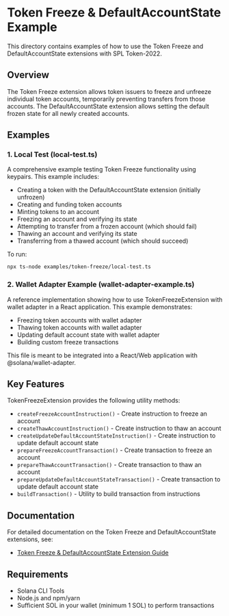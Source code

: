 # Token Freeze & DefaultAccountState Example

This directory contains examples of how to use the Token Freeze and DefaultAccountState extensions with SPL Token-2022.

## Overview

The Token Freeze extension allows token issuers to freeze and unfreeze individual token accounts, temporarily preventing transfers from those accounts. The DefaultAccountState extension allows setting the default frozen state for all newly created accounts.

## Examples

### 1. Local Test (local-test.ts)

A comprehensive example testing Token Freeze functionality using keypairs. This example includes:

- Creating a token with the DefaultAccountState extension (initially unfrozen)
- Creating and funding token accounts
- Minting tokens to an account
- Freezing an account and verifying its state
- Attempting to transfer from a frozen account (which should fail)
- Thawing an account and verifying its state
- Transferring from a thawed account (which should succeed)

To run:
```bash
npx ts-node examples/token-freeze/local-test.ts
```

### 2. Wallet Adapter Example (wallet-adapter-example.ts)

A reference implementation showing how to use TokenFreezeExtension with wallet adapter in a React application. This example demonstrates:

- Freezing token accounts with wallet adapter
- Thawing token accounts with wallet adapter
- Updating default account state with wallet adapter
- Building custom freeze transactions

This file is meant to be integrated into a React/Web application with @solana/wallet-adapter.

## Key Features

TokenFreezeExtension provides the following utility methods:

- `createFreezeAccountInstruction()` - Create instruction to freeze an account
- `createThawAccountInstruction()` - Create instruction to thaw an account
- `createUpdateDefaultAccountStateInstruction()` - Create instruction to update default account state
- `prepareFreezeAccountTransaction()` - Create transaction to freeze an account
- `prepareThawAccountTransaction()` - Create transaction to thaw an account
- `prepareUpdateDefaultAccountStateTransaction()` - Create transaction to update default account state
- `buildTransaction()` - Utility to build transaction from instructions

## Documentation

For detailed documentation on the Token Freeze and DefaultAccountState extensions, see:
- [Token Freeze & DefaultAccountState Extension Guide](../../docs/token-freeze.md)

## Requirements

- Solana CLI Tools
- Node.js and npm/yarn
- Sufficient SOL in your wallet (minimum 1 SOL) to perform transactions 